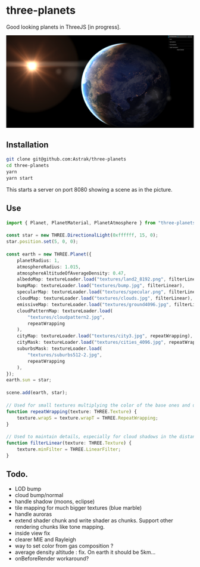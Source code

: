 # three-planets

Good looking planets in ThreeJS [in progress].

![image](./example.png)

## Installation

```bash
git clone git@github.com:Astrak/three-planets
cd three-planets
yarn
yarn start
```

This starts a server on port 8080 showing a scene as in the picture.

## Use

```typescript
import { Planet, PlanetMaterial, PlanetAtmosphere } from "three-planets";

const star = new THREE.DirectionalLight(0xffffff, 15, 0);
star.position.set(5, 0, 0);

const earth = new THREE.Planet({
    planetRadius: 1,
    atmosphereRadius: 1.015,
    atmosphereAltitudeOfAverageDensity: 0.47,
    albedoMap: textureLoader.load("textures/land2_8192.png", filterLinear),
    bumpMap: textureLoader.load("textures/bump.jpg", filterLinear),
    specularMap: textureLoader.load("textures/specular.png", filterLinear),
    cloudMap: textureLoader.load("textures/clouds.jpg", filterLinear),
    emissiveMap: textureLoader.load("textures/ground4096.jpg", filterLinear),
    cloudPatternMap: textureLoader.load(
        "textures/cloudpattern2.jpg",
        repeatWrapping
    ),
    cityMap: textureLoader.load("textures/city3.jpg", repeatWrapping),
    cityMask: textureLoader.load("textures/cities_4096.jpg", repeatWrapping),
    suburbsMask: textureLoader.load(
        "textures/suburbs512-2.jpg",
        repeatWrapping
    ),
});
earth.sun = star;

scene.add(earth, star);

// Used for small textures multiplying the color of the base ones and used to increase details.
function repeatWrapping(texture: THREE.Texture) {
    texture.wrapS = texture.wrapT = THREE.RepeatWrapping;
}

// Used to maintain details, especially for cloud shadows in the distance.
function filterLinear(texture: THREE.Texture) {
    texture.minFilter = THREE.LinearFilter;
}
```

## Todo.

-   LOD bump
-   cloud bump/normal
-   handle shadow (moons, eclipse)
-   tile mapping for much bigger textures (blue marble)
-   handle auroras
-   extend shader chunk and write shader as chunks. Support other rendering chunks like tone mapping.
-   inside view fix
-   clearer MIE and Rayleigh
-   way to set color from gas composition ?
-   average density altitude : fix. On earth it should be 5km...
-   onBeforeRender workaround?
